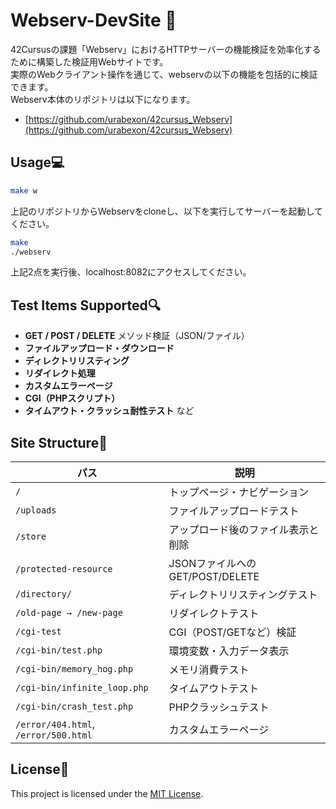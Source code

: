 # Webserv-DevSite 🧪

42Cursusの課題「Webserv」におけるHTTPサーバーの機能検証を効率化するために構築した検証用Webサイトです。<br>
実際のWebクライアント操作を通じて、webservの以下の機能を包括的に検証できます。<br>
Webserv本体のリポジトリは以下になります。

- [https://github.com/urabexon/42cursus_Webserv](https://github.com/urabexon/42cursus_Webserv)

## Usage💻
```bash
make w
```

上記のリポジトリからWebservをcloneし、以下を実行してサーバーを起動してください。
```bash
make
./webserv
```

上記2点を実行後、localhost:8082にアクセスしてください。

## Test Items Supported🔍

- **GET / POST / DELETE** メソッド検証（JSON/ファイル）
- **ファイルアップロード・ダウンロード**
- **ディレクトリリスティング**
- **リダイレクト処理**
- **カスタムエラーページ**
- **CGI（PHPスクリプト）**
- **タイムアウト・クラッシュ耐性テスト**
など

## Site Structure🧭
| パス                                   | 説明                        |
| ------------------------------------ | ------------------------- |
| `/`                                  | トップページ・ナビゲーション            |
| `/uploads`                           | ファイルアップロードテスト             |
| `/store`                             | アップロード後のファイル表示と削除         |
| `/protected-resource`                | JSONファイルへのGET/POST/DELETE |
| `/directory/`                        | ディレクトリリスティングテスト           |
| `/old-page → /new-page`              | リダイレクトテスト                 |
| `/cgi-test`                          | CGI（POST/GETなど）検証         |
| `/cgi-bin/test.php`                  | 環境変数・入力データ表示              |
| `/cgi-bin/memory_hog.php`            | メモリ消費テスト                  |
| `/cgi-bin/infinite_loop.php`         | タイムアウトテスト                 |
| `/cgi-bin/crash_test.php`            | PHPクラッシュテスト               |
| `/error/404.html`, `/error/500.html` | カスタムエラーページ                |

## License📄

This project is licensed under the [MIT License](./LICENSE).